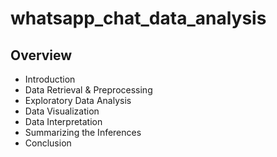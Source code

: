 # whatsapp_chat_data_analysis

## Overview
* Introduction
* Data Retrieval & Preprocessing
* Exploratory Data Analysis
* Data Visualization
* Data Interpretation
* Summarizing the Inferences
* Conclusion
